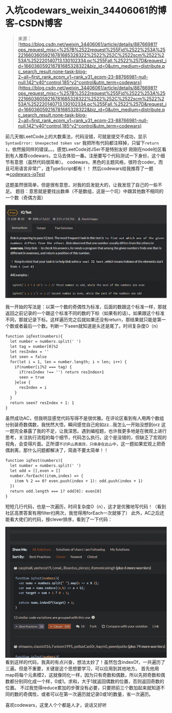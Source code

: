 <!--yml
category: codewars
date: 2022-08-13 11:42:45
-->

# 入坑codewars_weixin_34406061的博客-CSDN博客

> 来源：[https://blog.csdn.net/weixin_34406061/article/details/88766981?ops_request_misc=%257B%2522request%255Fid%2522%253A%2522166036059216781685328322%2522%252C%2522scm%2522%253A%252220140713.130102334.pc%255Fall.%2522%257D&request_id=166036059216781685328322&biz_id=0&utm_medium=distribute.pc_search_result.none-task-blog-2~all~first_rank_ecpm_v1~rank_v31_ecpm-23-88766981-null-null.142^v40^control,185^v2^control&utm_term=codewars](https://blog.csdn.net/weixin_34406061/article/details/88766981?ops_request_misc=%257B%2522request%255Fid%2522%253A%2522166036059216781685328322%2522%252C%2522scm%2522%253A%252220140713.130102334.pc%255Fall.%2522%257D&request_id=166036059216781685328322&biz_id=0&utm_medium=distribute.pc_search_result.none-task-blog-2~all~first_rank_ecpm_v1~rank_v31_ecpm-23-88766981-null-null.142^v40^control,185^v2^control&utm_term=codewars)

前几天做LeetCode上的大数乘法，代码没错，可就是提交不成功，显示`SyntaxError: Unexpected token var`
我把所有代码都注释掉，只留下`return 1`，依然报同样的错误。。。感觉LeetCode对JSer不是特别友好
刚刚在node社区看到有人推荐codewars，立马去体验一番。注册要写个代码测试一下身份，这个细节有意思（虽然代码很简单）。
codewars，黑色的主题风格，很符合coder。而且可用语言非常广，连TypeScript都有！！
然后codewars给我推荐了一题=>[codewars-iqTest](https://www.codewars.com/kata/iq-test/train/javascript)

这题虽然很简单，但是很有意思，对我的启发挺大的，让我发现了自己的一些不足。
题目：意思就是要找出数串（不是数组，这是一个坑）中跟其他数不相同的一个数（奇偶方面）

![clipboard.png](img/346e3b22d9761fff5d023214970e7d4c.png "clipboard.png")

我一开始的写法是：以第一个数的奇偶性为标准，后面的数跟这个标准一样，那就返回之前记录的一个跟这个标准不同的数的下标（如果有的话）。如果跟这个标准不同，那就记录下标。这样遍历完之后就如果还没有return，那结果就只能是第一个数或者最后一个数。判断一下seen就知道是头还是尾了。时间复杂度O（n）

```
function iqTest(numbers){
  let number = numbers.split(' ')
  let tag = number[0]%2
  let resIndex = ''
  let seen = false
  for(let i = 1, len = number.length; i < len; i++) {
    if(number[i]%2 === tag) {
      if(resIndex !== '') return resIndex+1
      seen = true
    }else {
      resIndex = i
    }
  }
  return seen? resIndex + 1: 1
}
```

虽然成功AC，但我明显感觉代码写得不是很优雅。在评论区看到有人用两个数组分别装奇数偶数，我恍然大悟，瞬间感觉自己宛如zz...我怎么一开始没想到orz
这一题完全暴露了我的不足，让我深思。遇到编程题，也许我更多地是在微观上进行思考，关注执行流程的每个细节，代码怎么执行。这个是没错的，但缺乏了宏观的视角，会变得片面。正所谓`不识庐山真面目，只缘身在此山中`，这一题如果宏观上把奇偶剥离，那什么问题都解决了，简直不要太简单！！

```
function iqTest(numbers){
  let number = numbers.split(' ')
  let odd = [],even = []
  number.forEach((item,index) => {
    item % 2 == 0? even.push(index + 1): odd.push(index + 1)
  })
  return odd.length === 1? odd[0]: even[0]
}
```

短短几行代码，也是一次遍历，时间复杂度O（n），这才是优雅地写代码！（看到社区高票答案有用filter扫两次，我觉得用forEach一次就够了）
此外，AC之后还能看大佬们的代码，按clever排序，看到了一下代码：

![clipboard.png](img/6fb183b775ebb0ba4819a315b1bd818d.png "clipboard.png")
看到这样的代码，我真的有点兴奋，想法太妙了！虽然包含indexOf，一共遍历了三遍。但是不重要，关键是这个思想要学习，可以应用到其他地方。
首先他用map将每个元素模2，这就像同化一样，因为只有奇数和偶数，所以先把奇数和偶数都分别同化成一个样，0或1。求和，大于1就返回偶数的位置，否则返回奇数的位置。
不过我觉得reduce累加的步骤没有必要，只要把前三个数加起来就知道不同的数的奇偶性，或者可以在第一次遍历就记录0或1的数量，省一次遍历。

喜欢codewars，这里人个个都是人才，说话又好听